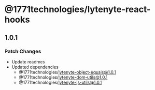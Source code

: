 # @1771technologies/lytenyte-react-hooks

## 1.0.1

### Patch Changes

- Update readmes
- Updated dependencies
  - @1771technologies/lytenyte-object-equals@1.0.1
  - @1771technologies/lytenyte-dom-utils@1.0.1
  - @1771technologies/lytenyte-js-utils@1.0.1

